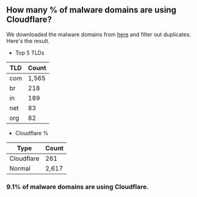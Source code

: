 ## How many % of malware domains are using Cloudflare?


We downloaded the malware domains from [here](https://urlhaus.abuse.ch) and filter out duplicates.
Here's the result.


[//]: # (start replacement)


- Top 5 TLDs

| TLD | Count |
| --- | --- |
| com | 1,565 |
| br | 218 |
| in | 189 |
| net | 83 |
| org | 82 |


- Cloudflare %

| Type | Count |
| --- | --- |
| Cloudflare | 261 |
| Normal | 2,617 |


### 9.1% of malware domains are using Cloudflare.